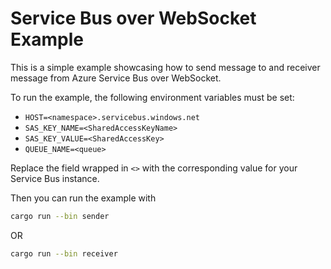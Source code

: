 # Service Bus over WebSocket Example

This is a simple example showcasing how to send message to and receiver message from Azure Service Bus over WebSocket.

To run the example, the following environment variables must be set:

- `HOST=<namespace>.servicebus.windows.net`
- `SAS_KEY_NAME=<SharedAccessKeyName>`
- `SAS_KEY_VALUE=<SharedAccessKey>`
- `QUEUE_NAME=<queue>`

Replace the field wrapped in `<>` with the corresponding value for your Service Bus instance.

Then you can run the example with

```sh
cargo run --bin sender
```

OR

```sh
cargo run --bin receiver
```
